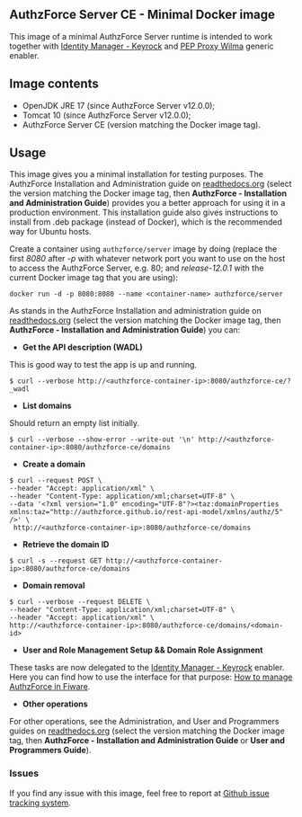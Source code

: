 ## AuthzForce Server CE - Minimal Docker image

This image of a minimal AuthzForce Server runtime is intended to work together with [Identity Manager - Keyrock](http://catalogue.fiware.org/enablers/identity-management-keyrock) and [PEP Proxy Wilma](http://catalogue.fiware.org/enablers/pep-proxy-wilma) generic enabler.

## Image contents
- OpenJDK JRE 17 (since AuthzForce Server v12.0.0);
- Tomcat 10 (since AuthzForce Server v12.0.0);
- AuthzForce Server CE (version matching the Docker image tag).

## Usage

This image gives you a minimal installation for testing purposes. The AuthzForce Installation and Administration guide on [readthedocs.org](https://readthedocs.org/projects/authzforce-ce-fiware/versions/) (select the version matching the Docker image tag, then **AuthzForce - Installation and Administration Guide**) provides you a better approach for using it in a production environment. This installation guide also gives instructions to install from .deb package (instead of Docker), which is the recommended way for Ubuntu hosts.

Create a container using `authzforce/server` image by doing (replace the first *8080* after *-p* with whatever network port you want to use on the host to access the AuthzForce Server, e.g. 80; and *release-12.0.1* with the current Docker image tag that you are using):

```
docker run -d -p 8080:8080 --name <container-name> authzforce/server
```

As stands in the AuthzForce Installation and administration guide on [readthedocs.org](https://readthedocs.org/projects/authzforce-ce-fiware/versions/) (select the version matching the Docker image tag, then **AuthzForce - Installation and Administration Guide**) you can:

* **Get the API description (WADL)**

This is good way to test the app is up and running.

```shell
$ curl --verbose http://<authzforce-container-ip>:8080/authzforce-ce/?_wadl
```

* **List domains**

Should return an empty list initially.

```shell
$ curl --verbose --show-error --write-out '\n' http://<authzforce-container-ip>:8080/authzforce-ce/domains
```

* **Create a domain**

```
$ curl --request POST \
--header "Accept: application/xml" \
--header "Content-Type: application/xml;charset=UTF-8" \
--data '<?xml version="1.0" encoding="UTF-8"?><taz:domainProperties xmlns:taz="http://authzforce.github.io/rest-api-model/xmlns/authz/5" />' \
 http://<authzforce-container-ip>:8080/authzforce-ce/domains
```

* **Retrieve the domain ID**

```
$ curl -s --request GET http://<authzforce-container-ip>:8080/authzforce-ce/domains
```

* **Domain removal**

```
$ curl --verbose --request DELETE \
--header "Content-Type: application/xml;charset=UTF-8" \
--header "Accept: application/xml" \
http://<authzforce-container-ip>:8080/authzforce-ce/domains/<domain-id>
```

* **User and Role Management Setup && Domain Role Assignment**

These tasks are now delegated to the [Identity Manager - Keyrock](http://catalogue.fiware.org/enablers/identity-management-keyrock) enabler. Here you can find how to use the interface for that purpose: [How to manage AuthzForce in Fiware](https://www.fiware.org/devguides/handling-authorization-and-access-control-to-apis/how-to-manage-access-control-in-fiware/).

* **Other operations**

For other operations, see the Administration, and User and Programmers guides on [readthedocs.org](https://readthedocs.org/projects/authzforce-ce-fiware/versions/) (select the version matching the Docker image tag, then **AuthzForce - Installation and Administration Guide** or **User and Programmers Guide**).

### Issues

If you find any issue with this image, feel free to report at [Github issue tracking system](https://github.com/authzforce/server/issues).
